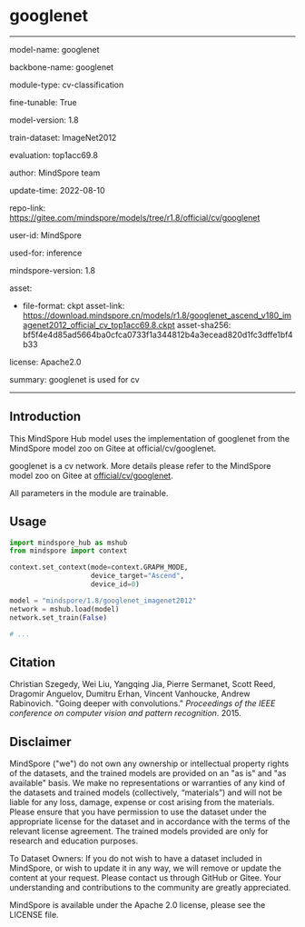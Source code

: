 # googlenet

---

model-name: googlenet

backbone-name: googlenet

module-type: cv-classification

fine-tunable: True

model-version: 1.8

train-dataset: ImageNet2012

evaluation: top1acc69.8

author: MindSpore team

update-time: 2022-08-10

repo-link: <https://gitee.com/mindspore/models/tree/r1.8/official/cv/googlenet>

user-id: MindSpore

used-for: inference

mindspore-version: 1.8

asset:

-
    file-format: ckpt
    asset-link: <https://download.mindspore.cn/models/r1.8/googlenet_ascend_v180_imagenet2012_official_cv_top1acc69.8.ckpt>
    asset-sha256: bf5f4e4d85ad5664ba0cfca0733f1a344812b4a3ecead820d1fc3dffe1bf4b33

license: Apache2.0

summary: googlenet is used for cv

---

## Introduction

This MindSpore Hub model uses the implementation of googlenet from the MindSpore model zoo on Gitee at official/cv/googlenet.

googlenet is a cv network. More details please refer to the MindSpore model zoo on Gitee at [official/cv/googlenet](https://gitee.com/mindspore/models/blob/r1.8/official/cv/googlenet/README.md).

All parameters in the module are trainable.

## Usage

```python
import mindspore_hub as mshub
from mindspore import context

context.set_context(mode=context.GRAPH_MODE,
                    device_target="Ascend",
                    device_id=0)

model = "mindspore/1.8/googlenet_imagenet2012"
network = mshub.load(model)
network.set_train(False)

# ...
```

## Citation

Christian Szegedy, Wei Liu, Yangqing Jia, Pierre Sermanet, Scott Reed, Dragomir Anguelov, Dumitru Erhan, Vincent Vanhoucke, Andrew Rabinovich. "Going deeper with convolutions." *Proceedings of the IEEE conference on computer vision and pattern recognition*. 2015.

## Disclaimer

MindSpore ("we") do not own any ownership or intellectual property rights of the datasets, and the trained models are provided on an "as is" and "as available" basis. We make no representations or warranties of any kind of the datasets and trained models (collectively, “materials”) and will not be liable for any loss, damage, expense or cost arising from the materials. Please ensure that you have permission to use the dataset under the appropriate license for the dataset and in accordance with the terms of the relevant license agreement. The trained models provided are only for research and education purposes.

To Dataset Owners: If you do not wish to have a dataset included in MindSpore, or wish to update it in any way, we will remove or update the content at your request. Please contact us through GitHub or Gitee. Your understanding and contributions to the community are greatly appreciated.

MindSpore is available under the Apache 2.0 license, please see the LICENSE file.
